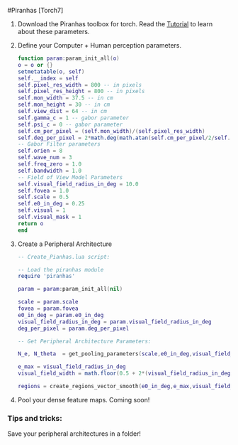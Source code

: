 #Piranhas [Torch7]

1. Download the Piranhas toolbox for torch. Read the [Tutorial](https://github.com/ArturoDeza/Piranhas/tree/master/Tutorial) to learn about these parameters.

2. Define your Computer + Human perception parameters.
	```lua
	function param:param_init_all(o)
	o = o or {}
	setmetatable(o, self)
	self.__index = self
	self.pixel_res_width = 800 -- in pixels
	self.pixel_res_height = 800 -- in pixels
	self.mon_width = 37.5 -- in cm
	self.mon_height = 30 -- in cm
	self.view_dist = 64 -- in cm
	self.gamma_c = 1 -- gabor parameter
	self.psi_c = 0 -- gabor parameter
	self.cm_per_pixel = (self.mon_width)/(self.pixel_res_width)
	self.deg_per_pixel = 2*math.deg(math.atan(self.cm_per_pixel/2/self.view_dist))
	-- Gabor Filter parameters
	self.orien = 8
	self.wave_num = 3
	self.freq_zero = 1.0
	self.bandwidth = 1.0
	-- Field of View Model Parameters
	self.visual_field_radius_in_deg = 10.0
	self.fovea = 1.0
	self.scale = 0.5
	self.e0_in_deg = 0.25
	self.visual = 1
	self.visual_mask = 1
	return o
	end
	```

3. Create a Peripheral Architecture
	```lua
	-- Create_Pianhas.lua script:

	-- Load the piranhas module
	require 'piranhas'

	param = param:param_init_all(nil)

	scale = param.scale
	fovea = param.fovea
	e0_in_deg = param.e0_in_deg
	visual_field_radius_in_deg = param.visual_field_radius_in_deg
	deg_per_pixel = param.deg_per_pixel

	-- Get Peripheral Architecture Parameters:

	N_e, N_theta  = get_pooling_parameters(scale,e0_in_deg,visual_field_radius_in_deg,deg_per_pixel)

	e_max = visual_field_radius_in_deg
	visual_field_width = math.floor(0.5 + 2*(visual_field_radius_in_deg/deg_per_pixel))

	regions = create_regions_vector_smooth(e0_in_deg,e_max,visual_field_width,deg_per_pixel,N_theta,N_e)
	```

4. Pool your dense feature maps.
	Coming soon!

### Tips and tricks:
Save your peripheral architectures in a folder!
